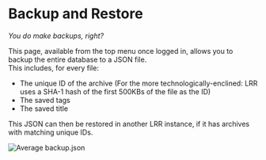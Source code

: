# Backup and Restore

_You do make backups, right?_

This page, available from the top menu once logged in, allows you to backup the entire database to a JSON file.  
This includes, for every file:

* The unique ID of the archive \(For the more technologically-enclined: LRR uses a SHA-1 hash of the first 500KBs of the file as the ID\)
* The saved tags 
* The saved title 

This JSON can then be restored in another LRR instance, if it has archives with matching unique IDs.

![Average backup.json](../../.gitbook/assets/backup.png)